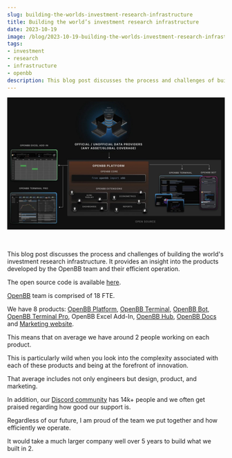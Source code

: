 ```yaml
---
slug: building-the-worlds-investment-research-infrastructure
title: Building the world’s investment research infrastructure
date: 2023-10-19
image: /blog/2023-10-19-building-the-worlds-investment-research-infrastructure.png
tags:
- investment
- research
- infrastructure
- openbb
description: This blog post discusses the process and challenges of building the world's investment research infrastructure. It provides an insight into the products developed by the OpenBB team and their efficient operation.
---
```





<p align="center">
    <img width="600" src="/blog/2023-10-19-building-the-worlds-investment-research-infrastructure.png"/>
</p>

<br />

This blog post discusses the process and challenges of building the world's investment research infrastructure. It provides an insight into the products developed by the OpenBB team and their efficient operation.

The open source code is available [here](https://github.com/openbb-finance/OpenBBTerminal).

<!-- truncate -->

<div style={{borderTop: '1px solid #0088CC', margin: '1.5em 0'}} />

[OpenBB](http://openbb.co) team is comprised of 18 FTE.

We have 8 products: [OpenBB Platform](https://my.openbb.co/app/platform), [OpenBB Terminal](https://my.openbb.co/app/terminal), [OpenBB Bot](https://my.openbb.co/app/bot), [OpenBB Terminal Pro](https://my.openbb.co/app/pro), OpenBB Excel Add-In, [OpenBB Hub](https://my.openbb.co/app/hub), [OpenBB Docs](https://docs.openbb.co) and [Marketing website](https://openbb.co).

This means that on average we have around 2 people working on each product.

This is particularly wild when you look into the complexity associated with each of these products and being at the forefront of innovation.

That average includes not only engineers but design, product, and marketing.

In addition, our [Discord community](https://openbb.co/discord) has 14k+ people and we often get praised regarding how good our support is.

Regardless of our future, I am proud of the team we put together and how efficiently we operate.

It would take a much larger company well over 5 years to build what we built in 2.

